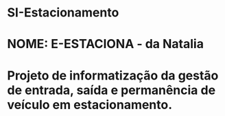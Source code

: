 ﻿# SI-Estacionamento
# NOME: E-ESTACIONA - da Natalia
# Projeto de informatização da gestão de entrada, saída e permanência de  veículo em estacionamento.
